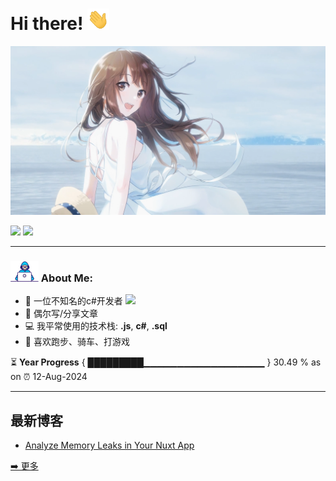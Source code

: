 # Hi there! <img src="https://github.com/zhangjundsg/zhangjundsg/blob/main/Hi.gif" width="35" />

<img src="https://github.com/zhangjundsg/zhangjundsg/blob/main/header.png" alt="zhangjun GitHub README header image">
<p>
<a href="https://www.x.com/zhangj200135"><img src="https://img.shields.io/badge/twitter-%231DA1F2.svg?&style=for-the-badge&logo=twitter&logoColor=white" height=25></a>
<a href="https://www.youtube.com/@user-vf8zc3fk2b"><img src="https://img.shields.io/badge/youtube-%2312100E.svg?&style=for-the-badge&logo=youtube&logoColor=white" height=25></a>
</p>

---

### <img src="https://github.com/zhangjundsg/zhangjundsg/blob/main/Developer.gif" width="45" /> About Me:
- 🏦 一位不知名的c#开发者 
      <img src="https://media.giphy.com/media/WUlplcMpOCEmTGBtBW/giphy.gif" width="30">
- 📝 偶尔写/分享文章 <!-- [hashnode](https://apoorvtyagi.tech/) -->
- 💻 我平常使用的技术栈: **.js**, **c#**, **.sql**
- 👯 喜欢跑步、骑车、打游戏

⏳ **Year Progress** { █████████▁▁▁▁▁▁▁▁▁▁▁▁▁▁▁▁▁▁ } 30.49 % as on ⏰ 12-Aug-2024

---

<h2>最新博客</h2>
  <ul>
  <li><a href="##" target="_blank" rel="noreferrer nofollow">Analyze Memory Leaks in Your Nuxt App</a></li>
  </ul>
<p><a href="##">➡️ 更多</a></p>